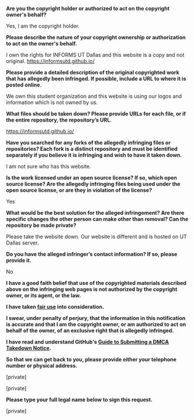 **Are you the copyright holder or authorized to act on the copyright owner's behalf?**

Yes, I am the copyright holder.

**Please describe the nature of your copyright ownership or authorization to act on the owner's behalf.**

I own the rights for INFORMS UT Dallas and this website is a copy and not original. https://informsutd.github.io/

**Please provide a detailed description of the original copyrighted work that has allegedly been infringed. If possible, include a URL to where it is posted online.**

We own this student organization and this website is using our logos and information which is not owned by us.

**What files should be taken down? Please provide URLs for each file, or if the entire repository, the repository’s URL.**

https://informsutd.github.io/

**Have you searched for any forks of the allegedly infringing files or repositories? Each fork is a distinct repository and must be identified separately if you believe it is infringing and wish to have it taken down.**

I am not sure who has this website.

**Is the work licensed under an open source license? If so, which open source license? Are the allegedly infringing files being used under the open source license, or are they in violation of the license?**

Yes

**What would be the best solution for the alleged infringement? Are there specific changes the other person can make other than removal? Can the repository be made private?**

Please take the website down. Our website is different and is hosted on UT Dallas server.

**Do you have the alleged infringer’s contact information? If so, please provide it.**

No

**I have a good faith belief that use of the copyrighted materials described above on the infringing web pages is not authorized by the copyright owner, or its agent, or the law.**

**I have taken <a href="https://www.lumendatabase.org/topics/22">fair use</a> into consideration.**

**I swear, under penalty of perjury, that the information in this notification is accurate and that I am the copyright owner, or am authorized to act on behalf of the owner, of an exclusive right that is allegedly infringed.**

**I have read and understand GitHub's <a href="https://docs.github.com/articles/guide-to-submitting-a-dmca-takedown-notice/">Guide to Submitting a DMCA Takedown Notice</a>.**

**So that we can get back to you, please provide either your telephone number or physical address.**

[private]  

[private]

**Please type your full legal name below to sign this request.**

[private]

